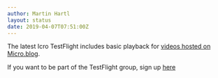```yaml
---
author: Martin Hartl
layout: status
date: 2019-04-07T07:51:00Z
---
```

The latest Icro TestFlight includes basic playback for [videos hosted on Micro.blog](https://www.manton.org/2019/04/05/video-hosting-in.html).

If you want to be part of the TestFlight group, sign up [here](https://testflight.apple.com/join/GRnUIus6)
